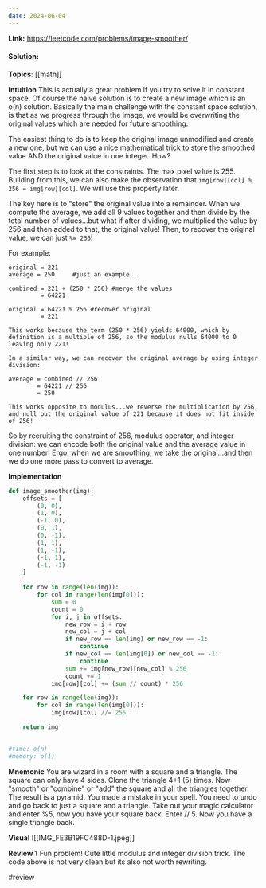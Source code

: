 ```yaml
---
date: 2024-06-04
---
```

**Link:** https://leetcode.com/problems/image-smoother/
#### Solution:

**Topics**: [[math]]

**Intuition**
This is actually a great problem if you try to solve it in constant space. Of course the naive solution is to create a new image which is an o(n) solution. Basically the main challenge with the constant space solution, is that as we progress through the image, we would be overwriting the original values which are needed for future smoothing. 

The easiest thing to do is to keep the original image unmodified and create a new one, but we can use a nice mathematical trick to store the smoothed value AND the original value in one integer. How?

The first step is to look at the constraints. The max pixel value is 255. Building from this, we can also make the observation that `img[row][col] % 256 = img[row][col]`. We will use this property later. 

The key here is to "store" the original value into a remainder. When we compute the average, we add all 9 values together and then divide by the total number of values...but what if after  dividing, we multiplied the value by 256 and then added to that, the original value! Then, to recover the original value, we can just `%= 256`! 

For example:
```
original = 221
average = 250     #just an example...

combined = 221 + (250 * 256) #merge the values
         = 64221

original = 64221 % 256 #recover original
         = 221

This works because the term (250 * 256) yields 64000, which by definition is a multiple of 256, so the modulus nulls 64000 to 0 leaving only 221! 

In a similar way, we can recover the original average by using integer division:

average = combined // 256
        = 64221 // 256
        = 250

This works opposite to modulus...we reverse the multiplication by 256, and null out the original value of 221 because it does not fit inside of 256!
```

So by recruiting the constraint of 256, modulus operator, and integer division: we can encode both the original value and the average value in one number! Ergo, when we are smoothing, we take the original...and then we do one more pass to convert to average. 

**Implementation**
```python
def image_smoother(img):
	offsets = [
		(0, 0),
		(1, 0),
		(-1, 0),
		(0, 1),
		(0, -1),
		(1, 1),
		(1, -1),
		(-1, 1),
		(-1, -1)
	]
	
	for row in range(len(img)):
		for col in range(len(img[0])):
			sum = 0
			count = 0
			for i, j in offsets:
				new_row = i + row
				new_col = j + col
				if new_row == len(img) or new_row == -1:
					continue
				if new_col == len(img[0]) or new_col == -1:
					continue
				sum += img[new_row][new_col] % 256
				count += 1
			img[row][col] += (sum // count) * 256

	for row in range(len(img)):
		for col in range(len(img[0])):
			img[row][col] //= 256

	return img
			

#time: o(n)
#memory: o(1)
```

**Mnemonic**
You are wizard in a room with a square and a triangle. The square can only have 4 sides. Clone the triangle 4+1 (5) times. Now "smooth" or "combine" or "add" the square and all the triangles together. The result is a pyramid. You made a mistake in your spell. You need to undo and go back to just a square and a triangle. Take out your magic calculator and enter %5, now you have your square back. Enter // 5. Now you have a single triangle back. 

**Visual** 
![[IMG_FE3B19FC488D-1.jpeg]]

**Review 1**
Fun problem! Cute little modulus and integer division trick. The code above is not very clean but its also not worth rewriting. 

#review 


